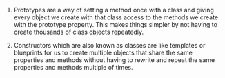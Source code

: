 1) Prototypes are a way of setting a method once with a class and giving every object we create with that class access to the methods we create with the prototype property. This makes things simpler by not having to create thousands of class objects repeatedly.

2) Constructors which are also known as classes are like templates or blueprints for us to create multiple objects that share the same properties and methods without having to rewrite and repeat the same properties and methods multiple of times.
